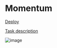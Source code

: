 # Momentum

[Deploy](https://evgeniy-web-dev.github.io/rs-school-tasks/momentum/)

[Task description](https://github.com/rolling-scopes-school/tasks/blob/master/tasks/momentum/momentum-stage1.md)

![image](https://user-images.githubusercontent.com/62372524/161677648-32b715bc-08e0-4b24-9f73-6b8bfb754196.png)
